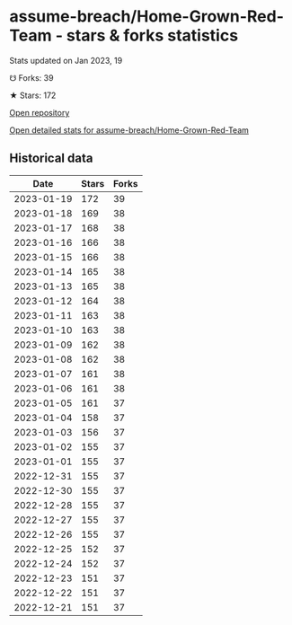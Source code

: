 # assume-breach/Home-Grown-Red-Team - stars & forks statistics

Stats updated on Jan 2023, 19

☋ Forks: 39

★ Stars: 172

[Open repository](https://github.com/assume-breach/Home-Grown-Red-Team)

[Open detailed stats for assume-breach/Home-Grown-Red-Team](https://reviewgithub.com/rep/assume-breach/Home-Grown-Red-Team)

## Historical data
| Date | Stars | Forks |
|------|-------|-------|
| 2023-01-19 | 172 | 39 | 
| 2023-01-18 | 169 | 38 | 
| 2023-01-17 | 168 | 38 | 
| 2023-01-16 | 166 | 38 | 
| 2023-01-15 | 166 | 38 | 
| 2023-01-14 | 165 | 38 | 
| 2023-01-13 | 165 | 38 | 
| 2023-01-12 | 164 | 38 | 
| 2023-01-11 | 163 | 38 | 
| 2023-01-10 | 163 | 38 | 
| 2023-01-09 | 162 | 38 | 
| 2023-01-08 | 162 | 38 | 
| 2023-01-07 | 161 | 38 | 
| 2023-01-06 | 161 | 38 | 
| 2023-01-05 | 161 | 37 | 
| 2023-01-04 | 158 | 37 | 
| 2023-01-03 | 156 | 37 | 
| 2023-01-02 | 155 | 37 | 
| 2023-01-01 | 155 | 37 | 
| 2022-12-31 | 155 | 37 | 
| 2022-12-30 | 155 | 37 | 
| 2022-12-28 | 155 | 37 | 
| 2022-12-27 | 155 | 37 | 
| 2022-12-26 | 155 | 37 | 
| 2022-12-25 | 152 | 37 | 
| 2022-12-24 | 152 | 37 | 
| 2022-12-23 | 151 | 37 | 
| 2022-12-22 | 151 | 37 | 
| 2022-12-21 | 151 | 37 | 

